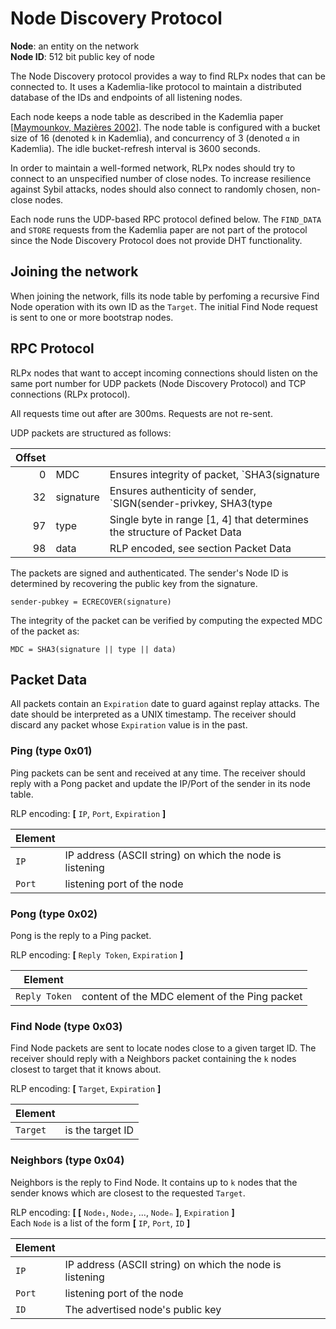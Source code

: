 # Node Discovery Protocol

**Node**: an entity on the network  
**Node ID**: 512 bit public key of node

The Node Discovery protocol provides a way to find RLPx nodes
that can be connected to. It uses a Kademlia-like protocol to maintain a
distributed database of the IDs and endpoints of all listening nodes.

Each node keeps a node table as described in the Kademlia paper
[[Maymounkov, Mazières 2002][kad-paper]]. The node table is configured
with a bucket size of 16 (denoted `k` in Kademlia), and concurrency of 3
(denoted `α` in Kademlia). The idle bucket-refresh interval is
3600 seconds.

In order to maintain a well-formed network, RLPx nodes should try to connect
to an unspecified number of close nodes. To increase resilience against Sybil attacks,
nodes should also connect to randomly chosen, non-close nodes.

Each node runs the UDP-based RPC protocol defined below. The
`FIND_DATA` and `STORE` requests from the Kademlia paper are not part
of the protocol since the Node Discovery Protocol does not provide DHT
functionality.

[kad-paper]: http://www.cs.rice.edu/Conferences/IPTPS02/109.pdf

## Joining the network

When joining the network, fills its node table by perfoming a
recursive Find Node operation with its own ID as the `Target`. The
initial Find Node request is sent to one or more bootstrap nodes.

## RPC Protocol

RLPx nodes that want to accept incoming connections should listen on
the same port number for UDP packets (Node Discovery Protocol) and
TCP connections (RLPx protocol).

All requests time out after are 300ms. Requests are not re-sent.

UDP packets are structured as follows:

Offset  |||
------: | ----------| -------------------------------------------------------------------------
0       | MDC       | Ensures integrity of packet, `SHA3(signature || type || data)`
32      | signature | Ensures authenticity of sender, `SIGN(sender-privkey, SHA3(type || data))`
97      | type      | Single byte in range [1, 4] that determines the structure of Packet Data
98      | data      | RLP encoded, see section Packet Data

The packets are signed and authenticated. The sender's Node ID is determined by
recovering the public key from the signature.

    sender-pubkey = ECRECOVER(signature)

The integrity of the packet can be verified by computing the
expected MDC of the packet as:

    MDC = SHA3(signature || type || data)

## Packet Data

All packets contain an `Expiration` date to guard against replay attacks.
The date should be interpreted as a UNIX timestamp.
The receiver should discard any packet whose `Expiration` value is in the past.

### Ping (type 0x01)

Ping packets can be sent and received at any time. The receiver should
reply with a Pong packet and update the IP/Port of the sender in its
node table.

RLP encoding: **[** `IP`, `Port`, `Expiration` **]**

Element   ||
----------|------------------------------------------------------------
`IP`      | IP address (ASCII string) on which the node is listening
`Port`    | listening port of the node

### Pong (type 0x02)

Pong is the reply to a Ping packet.

RLP encoding: **[** `Reply Token`, `Expiration` **]**

Element       ||
--------------|-----------------------------------------------
`Reply Token` | content of the MDC element of the Ping packet

### Find Node (type 0x03)

Find Node packets are sent to locate nodes close to a given target ID.
The receiver should reply with a Neighbors packet containing the `k`
nodes closest to target that it knows about.

RLP encoding: **[** `Target`, `Expiration` **]**

Element  ||
---------|--------------------
`Target` | is the target ID

### Neighbors (type 0x04)

Neighbors is the reply to Find Node. It contains up to `k` nodes that
the sender knows which are closest to the requested `Target`.

RLP encoding: **[ [** `Node₁`, `Node₂`, ..., `Nodeₙ` **]**, `Expiration` **]**  
Each `Node` is a list of the form **[** `IP`, `Port`, `ID` **]**

Element   ||
----------|---------------------------------------------------------------
`IP`      | IP address (ASCII string) on which the node is listening
`Port`    | listening port of the node
`ID`      | The advertised node's public key

